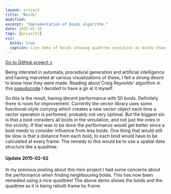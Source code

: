 ```yaml
---
layout: project
title: "Boids"
modified:
excerpt: "Implementation of Boids algorithm."
date: 2015-01-16
tags: [projects]
viz:
  boids: true
  caption: Live demo of boids showing quadtree evolution as boids change position.
---
```


<div markdown="0"><a href="https://github.com/jiekebo/boids" class="btn">Go to GitHub project ></a></div>

Being intersted in automata, procedural generation and artificial intelligence and having marveled at various visualizations of these, I felt a strong desire to know how they were made. Reading about Craig Reynolds' algorithm in this <a href="http://www.vergenet.net/~conrad/boids/pseudocode.html">pseudocode</a> I decided to have a go at it myself.

So this is the result, having decent performance with 50 boids. Definitely there is room for improvement. Currently the vector library uses some functional-style currying which creates a new vector object each time a vector operation is perfomed, probably not very optimal. But the biggest sin is that a boid considers all boids in the simulation, and not just the ones in the vicinity. If that was to be done the performance would get better since a boid needs to consider influence from less boids. One thing that would still be slow is that a distance from each boid, to each boid would have to be calculated at every frame. The remedy to this would be to use a spatial data structure like a quadtree.

#### Update 2015-02-02
In my previous posting about this mini-project I had some concerns about the performance when finding neighbouring boids. This has now been remedied using a nice quadtree! The above demo shows the boids and the quadtree as it is being rebuilt frame by frame.